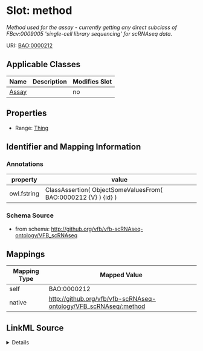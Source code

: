 

# Slot: method


_Method used for the assay - currently getting any direct subclass of FBcv:0009005 'single-cell library sequencing' for scRNAseq data._





URI: [BAO:0000212](http://www.bioassayontology.org/bao#BAO_0000212)



<!-- no inheritance hierarchy -->





## Applicable Classes

| Name | Description | Modifies Slot |
| --- | --- | --- |
| [Assay](Assay.md) |  |  no  |







## Properties

* Range: [Thing](Thing.md)





## Identifier and Mapping Information





### Annotations

| property | value |
| --- | --- |
| owl.fstring | ClassAssertion( ObjectSomeValuesFrom( BAO:0000212 {V} ) {id} ) |



### Schema Source


* from schema: http://github.org/vfb/vfb-scRNAseq-ontology/VFB_scRNAseq




## Mappings

| Mapping Type | Mapped Value |
| ---  | ---  |
| self | BAO:0000212 |
| native | http://github.org/vfb/vfb-scRNAseq-ontology/VFB_scRNAseq/:method |




## LinkML Source

<details>
```yaml
name: method
annotations:
  owl.fstring:
    tag: owl.fstring
    value: ClassAssertion( ObjectSomeValuesFrom( BAO:0000212 {V} ) {id} )
description: Method used for the assay - currently getting any direct subclass of
  FBcv:0009005 'single-cell library sequencing' for scRNAseq data.
from_schema: http://github.org/vfb/vfb-scRNAseq-ontology/VFB_scRNAseq
rank: 1000
slot_uri: BAO:0000212
alias: method
owner: Assay
domain_of:
- Assay
range: Thing
multivalued: false

```
</details>